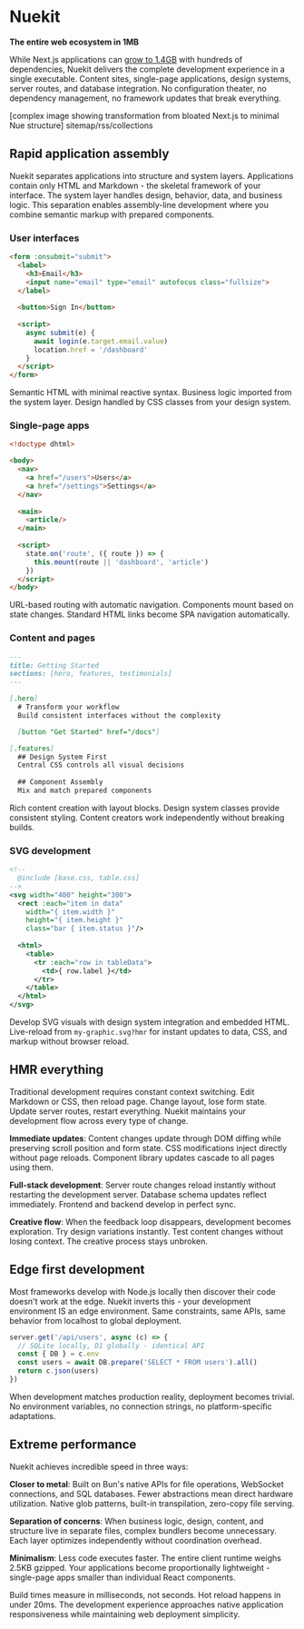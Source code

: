 
# Nuekit
**The entire web ecosystem in 1MB**

While Next.js applications can [grow to 1.4GB](/docs/migration) with hundreds of dependencies, Nuekit delivers the complete development experience in a single executable. Content sites, single-page applications, design systems, server routes, and database integration. No configuration theater, no dependency management, no framework updates that break everything.

[complex image showing transformation from bloated Next.js to minimal Nue structure]
  sitemap/rss/collections

## Rapid application assembly
Nuekit separates applications into structure and system layers. Applications contain only HTML and Markdown - the skeletal framework of your interface. The system layer handles design, behavior, data, and business logic. This separation enables assembly-line development where you combine semantic markup with prepared components.


### User interfaces
```html
<form :onsubmit="submit">
  <label>
    <h3>Email</h3>
    <input name="email" type="email" autofocus class="fullsize">
  </label>
  
  <button>Sign In</button>
  
  <script>
    async submit(e) {
      await login(e.target.email.value)
      location.href = '/dashboard'
    }
  </script>
</form>
```

Semantic HTML with minimal reactive syntax. Business logic imported from the system layer. Design handled by CSS classes from your design system.

### Single-page apps  
```html
<!doctype dhtml>

<body>
  <nav>
    <a href="/users">Users</a>
    <a href="/settings">Settings</a>
  </nav>
  
  <main>
    <article/>
  </main>
  
  <script>
    state.on('route', ({ route }) => {
      this.mount(route || 'dashboard', 'article')
    })
  </script>
</body>
```

URL-based routing with automatic navigation. Components mount based on state changes. Standard HTML links become SPA navigation automatically.

### Content and pages
```md
---
title: Getting Started
sections: [hero, features, testimonials]
---

[.hero]
  # Transform your workflow
  Build consistent interfaces without the complexity

  [button "Get Started" href="/docs"]

[.features]
  ## Design System First
  Central CSS controls all visual decisions
  
  ## Component Assembly  
  Mix and match prepared components
```

Rich content creation with layout blocks. Design system classes provide consistent styling. Content creators work independently without breaking builds.


### SVG development

```xml
<!--
  @include [base.css, table.css]
-->
<svg width="400" height="300">
  <rect :each="item in data" 
    width="{ item.width }" 
    height="{ item.height }"
    class="bar { item.status }"/>
    
  <html>
    <table>
      <tr :each="row in tableData">
        <td>{ row.label }</td>
      </tr>
    </table>
  </html>
</svg>
```

Develop SVG visuals with design system integration and embedded HTML. Live-reload from `my-graphic.svg?hmr` for instant updates to data, CSS, and markup without browser reload.



## HMR everything

Traditional development requires constant context switching. Edit Markdown or CSS, then reload page. Change layout, lose form state. Update server routes, restart everything. Nuekit maintains your development flow across every type of change.

**Immediate updates**: Content changes update through DOM diffing while preserving scroll position and form state. CSS modifications inject directly without page reloads. Component library updates cascade to all pages using them.

**Full-stack development**: Server route changes reload instantly without restarting the development server. Database schema updates reflect immediately. Frontend and backend develop in perfect sync.

**Creative flow**: When the feedback loop disappears, development becomes exploration. Try design variations instantly. Test content changes without losing context. The creative process stays unbroken.


## Edge first development
Most frameworks develop with Node.js locally then discover their code doesn't work at the edge. Nuekit inverts this - your development environment IS an edge environment. Same constraints, same APIs, same behavior from localhost to global deployment.

```javascript
server.get('/api/users', async (c) => {
  // SQLite locally, D1 globally - identical API
  const { DB } = c.env
  const users = await DB.prepare('SELECT * FROM users').all()
  return c.json(users)
})
```

When development matches production reality, deployment becomes trivial. No environment variables, no connection strings, no platform-specific adaptations.

## Extreme performance
Nuekit achieves incredible speed in three ways:

**Closer to metal**: Built on Bun's native APIs for file operations, WebSocket connections, and SQL databases. Fewer abstractions mean direct hardware utilization. Native glob patterns, built-in transpilation, zero-copy file serving.

**Separation of concerns**: When business logic, design, content, and structure live in separate files, complex bundlers become unnecessary. Each layer optimizes independently without coordination overhead.

**Minimalism**: Less code executes faster. The entire client runtime weighs 2.5KB gzipped. Your applications become proportionally lightweight - single-page apps smaller than individual React components.

Build times measure in milliseconds, not seconds. Hot reload happens in under 20ms. The development experience approaches native application responsiveness while maintaining web deployment simplicity.

